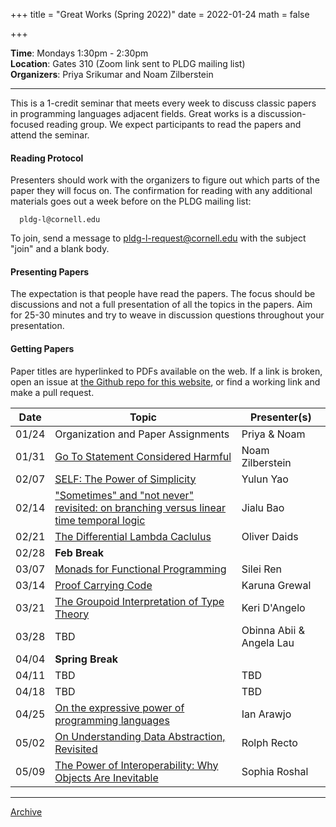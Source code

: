 +++
title = "Great Works (Spring 2022)"
date = 2022-01-24
math = false

+++

**Time**: Mondays 1:30pm - 2:30pm <br/>
**Location**: Gates 310 (Zoom link sent to PLDG mailing list) <br/>
**Organizers**: Priya Srikumar and Noam Zilberstein <br/>

---

This is a 1-credit seminar that meets every week to discuss classic papers in
programming languages adjacent fields.
Great works is a discussion-focused reading group. We expect participants to
read the papers and attend the seminar.

#### Reading Protocol
Presenters should work with the organizers to figure out which parts of the paper
they will focus on.
The confirmation for reading with any additional materials goes out a week before
on the PLDG mailing list:

      pldg-l@cornell.edu

To join, send a message to [pldg-l-request@cornell.edu][join-pldg] with the
subject "join" and a blank body.

#### Presenting Papers

The expectation is that people have read the papers.
The focus should be discussions and not a full presentation of all the topics
in the papers.
Aim for 25-30 minutes and try to weave in discussion questions throughout
your presentation.

#### Getting Papers

Paper titles are hyperlinked to PDFs available on the web. If a link is broken,
open an issue at [the Github repo for this
website](https://github.com/cornell-pl/pl.cs.cornell.edu/issues), or find
a working link and make a pull request.


| Date            | Topic       | Presenter(s) |
|-----------------|-------------|-----------|
| 01/24 | Organization and Paper Assignments | Priya & Noam |
| 01/31 | [Go To Statement Considered Harmful](https://homepages.cwi.nl/~storm/teaching/reader/Dijkstra68.pdf) | Noam Zilberstein |
| 02/07 | [SELF: The Power of Simplicity](https://bibliography.selflanguage.org/_static/self-power.pdf) | Yulun Yao |
| 02/14 | ["Sometimes" and "not never" revisited: on branching versus linear time temporal logic](https://dl.acm.org/doi/10.1145/4904.4999) | Jialu Bao |
| 02/21 | [The Differential Lambda Caclulus](https://www.sciencedirect.com/science/article/pii/S030439750300392X) | Oliver Daids |
| 02/28 | **Feb Break** |  |
| 03/07 | [Monads for Functional Programming](https://link.springer.com/chapter/10.1007/978-3-662-02880-3_8) | Silei Ren |
| 03/14 | [Proof Carrying Code](https://dl.acm.org/doi/10.1145/263699.263712) | Karuna Grewal |
| 03/21 | [The Groupoid Interpretation of Type Theory](http://nlab-pages.s3.us-east-2.amazonaws.com/nlab/files/HofmannStreicherGroupoidInterpretation.pdf) | Keri D'Angelo |
| 03/28 | TBD | Obinna Abii & Angela Lau |
| 04/04 | **Spring Break** | |
| 04/11 | TBD | TBD |
| 04/18 | TBD | TBD |
| 04/25 | [On the expressive power of programming languages](https://www.sciencedirect.com/science/article/pii/016764239190036W) | Ian Arawjo |
| 05/02 | [On Understanding Data Abstraction, Revisited](https://www.cs.utexas.edu/~wcook/Drafts/2009/essay.pdf) | Rolph Recto |
| 05/09 | [The Power of Interoperability: Why Objects Are Inevitable](https://www.cs.cmu.edu/~aldrich/papers/objects-essay.pdf) | Sophia Roshal |


---

[Archive](../)

[join-pldg]: mailto:pldg-l-request@cornell.edu?subject=join
[zoom]: https://example.com/
[passkey]: https://www.library.cornell.edu/services/apps/passkey
